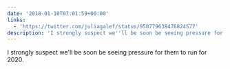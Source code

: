 ```yaml
---
date: '2018-01-10T07:01:59+00:00'
links:
  - 'https://twitter.com/juliagalef/status/950779638476824577'
description: 'I strongly suspect we''ll be soon be seeing pressure for them to run for 2020. '
---
```

I strongly suspect we'll be soon be seeing pressure for them to run for 2020. 
